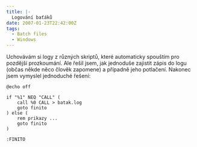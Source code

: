 ```yaml
---
title: |-
  Logování baťáků
date: 2007-01-23T22:42:00Z
tags:
  - Batch files
  - Windows
---
```

Uchovávám si logy z různých skriptů, které automaticky spouštím pro pozdější prozkoumání. Ale řešil jsem, jak jednoduše zajistit zápis do logu (občas někde něco člověk zapomene) a případně jeho potlačení. Nakonec jsem vymyslel jednoduché řešení:

```batch
@echo off

if "%1" NEQ "CALL" (
	call %0 CALL > batak.log
	goto finito
) else (
	rem prikazy ...
	goto finito
)

:FINITO
```